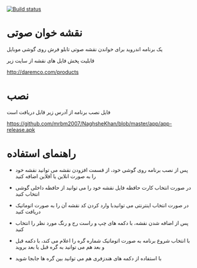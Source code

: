 [![Build status](https://ci.appveyor.com/api/projects/status/srwru0a96rw9v7dn?svg=true)](https://ci.appveyor.com/project/StefH/linqkit)

نقشه خوان صوتی
==========
یک برنامه اندروید برای خواندن نقشه صوتی تابلو فرش روی گوشی موبایل


قابلیت پخش فایل های نقشه از سایت زیر

http://daremco.com/products

نصب
==========
فایل نصب برنامه از آدرس زیر قابل دریافت است

https://github.com/mrbm2007/NaghsheKhan/blob/master/app/app-release.apk


راهنمای استفاده
===========
* پس از نصب برنامه روی گوشی خود، از قسمت افزودن نقشه می توانید نقشه خود را به صورت انلاین یا آفلاین اضافه کنید

* در صورت انتخاب کارت حافظه فایل نقشه خود را می توانید از حافظه داخلی گوشی انتخاب کنید 

* در صورت انتخاب اینترنتی می توانیدبا وارد کردن کد نقشه آن را به صورت اتوماتیک دریافت کنید

* پس از اضافه شدن نقشه، با دکمه های چپ و راست رج و رنگ مورد نظر را انتخاب کنید

* با انتخاب شروع برنامه به صورت اتوماتیک شماره گره را اعلام می کند، با دکمه قبل و بعد هم می توانید به گره قبل یا بعد بروید

* با استفاده از دکمه های هندزفری هم می توانید بین گره ها جابجا شوید
